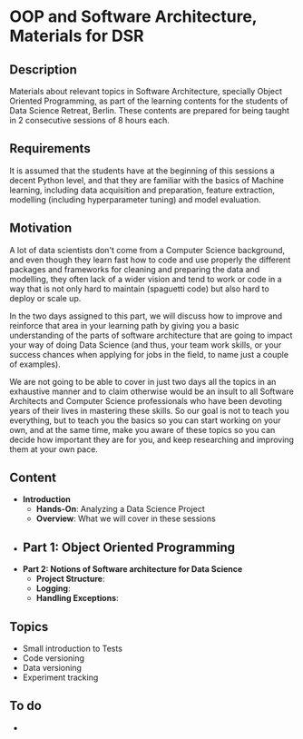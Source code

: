 # OOP and Software Architecture, Materials for DSR

## Description
Materials about relevant topics in Software Architecture, specially Object Oriented Programming, as part of the learning contents for the students of Data Science Retreat, Berlin. These contents are prepared for being taught in 2 consecutive sessions of 8 hours each.

## Requirements
It is assumed that the students have at the beginning of this sessions a decent Python level, and that they are familiar with the basics of Machine learning, including data acquisition and preparation, feature extraction, modelling (including hyperparameter tuning) and model evaluation.

## Motivation
A lot of data scientists don't come from a Computer Science background, and even though they learn fast how to code and use properly the different packages and frameworks for cleaning and preparing the data and modelling, they often lack of a wider vision and tend to work or code in a way that is not only hard to maintain (spaguetti code) but also hard to deploy or scale up.

In the two days assigned to this part, we will discuss how to improve and reinforce that area in your learning path by giving you a basic understanding of the parts of software architecture that are going to impact your way of doing Data Science (and thus, your team work skills, or your success chances when applying for jobs in the field, to name just a couple of examples).

We are not going to be able to cover in just two days all the topics in an exhaustive manner and to claim otherwise would be an insult to all Software Architects and Computer Science professionals who have been devoting years of their lives in mastering these skills. So our goal is not to teach you everything, but to teach you the basics so you can start working on your own, and at the same time, make you aware of these topics so you can decide how important they are for you, and keep researching and improving them at your own pace.

## Content
- **Introduction**
  - **Hands-On**: Analyzing a Data Science Project
  - **Overview**: What we will cover in these sessions
- **Part 1: Object Oriented Programming**
  - 
- **Part 2: Notions of Software architecture for Data Science**
  - **Project Structure**:
  - **Logging**:
  - **Handling Exceptions**:

## Topics
- Small introduction to Tests
- Code versioning
- Data versioning
- Experiment tracking

## To do
- 
